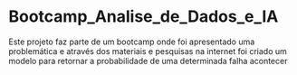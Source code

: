 # Bootcamp_Analise_de_Dados_e_IA
Este projeto faz parte de um bootcamp onde foi apresentado uma problemática e através dos materiais e pesquisas na internet foi criado um modelo para retornar a probabilidade de uma determinada falha acontecer
